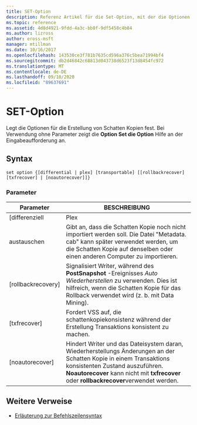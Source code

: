 ```yaml
---
title: SET-Option
description: Referenz Artikel für die Set-Option, mit der die Optionen für die Erstellung von Schatten Kopien festgelegt werden.
ms.topic: reference
ms.assetid: 4d8d4921-9fdd-4a3c-bb0f-9df5458c4b84
ms.author: lizross
author: eross-msft
manager: mtillman
ms.date: 10/16/2017
ms.openlocfilehash: 143530ce3f781b7635cd596a376c5bea71994bf4
ms.sourcegitcommit: db2d46842c68813d043738d6523f13d8454fc972
ms.translationtype: MT
ms.contentlocale: de-DE
ms.lasthandoff: 09/10/2020
ms.locfileid: "89637691"
---
```

# <a name="set-option"></a>SET-Option

Legt die Optionen für die Erstellung von Schatten Kopien fest. Bei Verwendung ohne Parameter zeigt die **Option Set die Option** Hilfe an der Eingabeaufforderung an.

## <a name="syntax"></a>Syntax

```
set option {[differential | plex] [transportable] [[rollbackrecover] [txfrecover] | [noautorecover]]}
```

### <a name="parameters"></a>Parameter

|     Parameter     |                                                                                                  BESCHREIBUNG                                                                                                  |
|-------------------|---------------------------------------------------------------------------------------------------------------------------------------------------------------------------------------------------------------|
|   [differenziell   |                                                                                                     Plex                                                                                                     |
|  austauschen  |                       Gibt an, dass die Schatten Kopie noch nicht importiert werden soll. Die Datei "Metadata. cab" kann später verwendet werden, um die Schatten Kopie auf denselben oder einen anderen Computer zu importieren.                       |
| [rollbackrecovery] |                     Signalisiert Writer, während des **PostSnapshot** -Ereignisses *Auto Wiederherstellen* zu verwenden. Dies ist hilfreich, wenn die Schatten Kopie für das Rollback verwendet wird (z. b. mit Data Mining).                      |
|   [txfrecover]    |                                                               Fordert VSS auf, die schattenkopiekonsistenz während der Erstellung Transaktions konsistent zu machen.                                                                |
|  [noautorecover]  | Hindert Writer und das Dateisystem daran, Wiederherstellungs Änderungen an der Schatten Kopie in einem Transaktions konsistenten Zustand auszuführen. **Noautorecover** kann nicht mit **txfrecover** oder **rollbackrecover**verwendet werden. |

## <a name="additional-references"></a>Weitere Verweise

- [Erläuterung zur Befehlszeilensyntax](command-line-syntax-key.md)